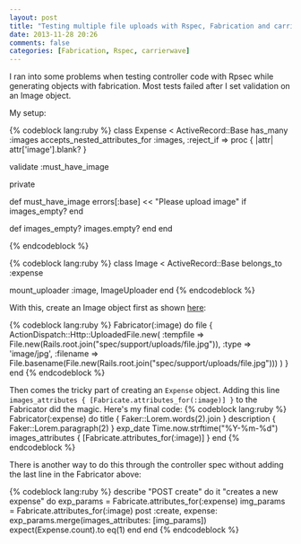 ```yaml
---
layout: post
title: "Testing multiple file uploads with Rspec, Fabrication and carrierwave"
date: 2013-11-28 20:26
comments: false
categories: [Fabrication, Rspec, carrierwave]
---
```


<!-- more -->

I ran into some problems when testing controller code with Rpsec while generating objects with fabrication. Most tests failed after I set validation on an Image object. 

My setup:

{% codeblock lang:ruby %}
class Expense < ActiveRecord::Base
  has_many :images
  accepts_nested_attributes_for :images, :reject_if => proc { |attr| attr['image'].blank? }

  validate :must_have_image

  private

  def must_have_image
    errors[:base] << "Please upload image" if images_empty?
  end

  def images_empty?
    images.empty?
  end
end

{% endcodeblock %}

{% codeblock lang:ruby %}
class Image < ActiveRecord::Base
  belongs_to :expense

  mount_uploader :image, ImageUploader
end
{% endcodeblock %}

With this, create an Image object first as shown [here](https://github.com/carrierwaveuploader/carrierwave/wiki/How-to%3A-Use-test-fixtures):

{% codeblock lang:ruby %}
Fabricator(:image) do
  file {
    ActionDispatch::Http::UploadedFile.new(
      :tempfile => File.new(Rails.root.join("spec/support/uploads/file.jpg")),
      :type => 'image/jpg',
      :filename => File.basename(File.new(Rails.root.join("spec/support/uploads/file.jpg")))
    )
  }
end
{% endcodeblock %}

Then comes the tricky part of creating an ```Expense``` object. Adding this line ```images_attributes { [Fabricate.attributes_for(:image)] }``` to the Fabricator did the magic. Here's my final code:
{% codeblock lang:ruby %}
Fabricator(:expense) do
  title { Faker::Lorem.words(2).join }
  description { Faker::Lorem.paragraph(2) }
  exp_date Time.now.strftime("%Y-%m-%d")
  images_attributes { [Fabricate.attributes_for(:image)] }
end
{% endcodeblock %}

There is another way to do this through the controller spec without adding the last line in the Fabricator above:

{% codeblock lang:ruby %}
describe "POST create" do
  it "creates a new expense" do
    exp_params = Fabricate.attributes_for(:expense)
    img_params = Fabricate.attributes_for(:image)
    post :create, expense: exp_params.merge(images_attributes: [img_params])
    expect(Expense.count).to eq(1)
  end
end
{% endcodeblock %}